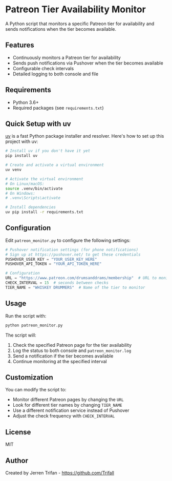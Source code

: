 # Patreon Tier Availability Monitor

A Python script that monitors a specific Patreon tier for availability and sends notifications when the tier becomes available.

## Features

- Continuously monitors a Patreon tier for availability
- Sends push notifications via Pushover when the tier becomes available
- Configurable check intervals
- Detailed logging to both console and file

## Requirements

- Python 3.6+
- Required packages (see `requirements.txt`)

## Quick Setup with uv

[uv](https://github.com/astral-sh/uv) is a fast Python package installer and resolver. Here's how to set up this project with uv:

```bash
# Install uv if you don't have it yet
pip install uv

# Create and activate a virtual environment
uv venv

# Activate the virtual environment
# On Linux/macOS:
source .venv/bin/activate
# On Windows:
# .venv\Scripts\activate

# Install dependencies
uv pip install -r requirements.txt
```

## Configuration

Edit `patreon_monitor.py` to configure the following settings:

```python
# Pushover notification settings (for phone notifications)
# Sign up at https://pushover.net/ to get these credentials
PUSHOVER_USER_KEY = "YOUR_USER_KEY_HERE"
PUSHOVER_API_TOKEN = "YOUR_API_TOKEN_HERE"

# Configuration
URL = "https://www.patreon.com/drumsanddrams/membership"  # URL to monitor
CHECK_INTERVAL = 15  # seconds between checks
TIER_NAME = "WHISKEY DRUMMERS"  # Name of the tier to monitor
```

## Usage

Run the script with:

```bash
python patreon_monitor.py
```

The script will:

1. Check the specified Patreon page for the tier availability
2. Log the status to both console and `patreon_monitor.log`
3. Send a notification if the tier becomes available
4. Continue monitoring at the specified interval

## Customization

You can modify the script to:

- Monitor different Patreon pages by changing the `URL`
- Look for different tier names by changing `TIER_NAME`
- Use a different notification service instead of Pushover
- Adjust the check frequency with `CHECK_INTERVAL`

## License

MIT

## Author

Created by Jerren Trifan - <https://github.com/Trifall>
